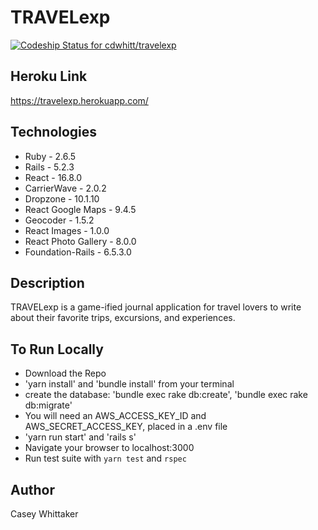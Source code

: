 # TRAVELexp 

[![Codeship Status for cdwhitt/travelexp](https://app.codeship.com/projects/6d379a50-dbc3-0137-26b8-422ecf3ee4c1/status?branch=master)](https://app.codeship.com/projects/371466)

## Heroku Link

https://travelexp.herokuapp.com/

## Technologies

* Ruby - 2.6.5
* Rails - 5.2.3
* React - 16.8.0
* CarrierWave - 2.0.2
* Dropzone - 10.1.10
* React Google Maps - 9.4.5
* Geocoder - 1.5.2
* React Images - 1.0.0
* React Photo Gallery - 8.0.0
* Foundation-Rails - 6.5.3.0

## Description

TRAVELexp is a game-ified journal application for travel lovers to write about their favorite trips, excursions, and experiences. 

## To Run Locally

* Download the Repo
* 'yarn install' and 'bundle install' from your terminal
* create the database: 'bundle exec rake db:create', 'bundle exec rake db:migrate'
* You will need an AWS_ACCESS_KEY_ID and AWS_SECRET_ACCESS_KEY, placed in a .env file
* 'yarn run start' and 'rails s'
* Navigate your browser to localhost:3000
* Run test suite with `yarn test` and `rspec`

## Author

Casey Whittaker
